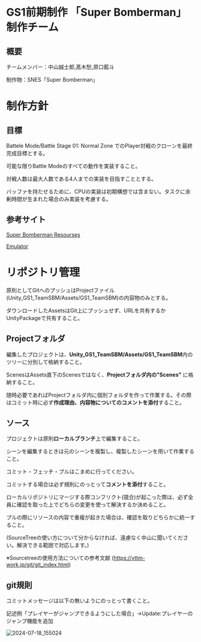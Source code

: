 # GS1前期制作 「Super Bomberman」制作チーム
## 概要
チームメンバー：中山誠士郎,髙木愁,原口藍斗

制作物：SNES「Super Bomberman」

# 制作方針
## 目標
Battele Mode/Battle Stage 01: Normal Zone でのPlayer対戦のクローンを最終完成目標とする。

可能な限りBattle Modeのすべての動作を実装すること。

対戦人数は最大人数である4人までの実装を目指すこととする。

バッファを持たせるために、CPUの実装は初期構想では含まない。タスクに余剰時間が生まれた場合のみ実装を考慮する。

## 参考サイト
[Super Bomberman Resourses](https://www.spriters-resource.com/snes/sbomber/)

[Emulator](https://www.retrogames.cz/play_1037-SNES.php)

# リポジトリ管理

原則としてGitへのプッシュはProjectファイル(Unity_GS1_TeamSBM/Assets/GS1_TeamSBM)の内容物のみとする。

ダウンロードしたAssetsはGit上にプッシュせず、URLを共有するかUnityPackageで共有すること。

## Projectフォルダ

編集したプロジェクトは、**Unity_GS1_TeamSBM/Assets/GS1_TeamSBM**内のツリーに分別して格納すること。

ScenesはAssets直下のScenesではなく、**Projectフォルダ内の"Scenes"** に格納すること。

随時必要であればProjectフォルダ内に個別フォルダを作って作業する。その際はコミット時に必ず**作成理由、内容物についてのコメントを添付**すること。

## ソース

プロジェクトは原則**ローカルブランチ**上で編集すること。

シーンを編集するときは元のシーンを複製し、複製したシーンを用いて作業すること。

コミット・フェッチ・プルはこまめに行ってください。

コミットする場合は必ず規則にのっとって**コメントを添付**すること。

ローカルリポジトリにマージする際コンフリクト(競合)が起こった際は、必ず全員に確認を取った上でどちらの変更を使って解決するか決めること。

プルの際にリソースの内容で重複が起きた場合は、確認を取りどちらかに統一すること。

(SourceTreeの使い方について分からなければ、遠慮なく中山に聞いてください。解決できる範囲で対応します。)

※Sourcetreeの使用方法についての参考文献
(https://yttm-work.jp/git/git_index.html)

## git規則

コミットメッセージは以下の無いようにのっとって書くこと。

記述例「プレイヤーがジャンプできるようにした場合」→Update:プレイヤーのジャンプ機能を追加

![2024-07-18_155024](https://github.com/user-attachments/assets/bb17101d-eed6-4aa6-9668-6d2b7f11da3f)

